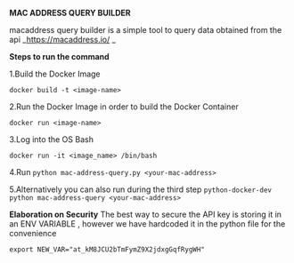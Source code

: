 **MAC ADDRESS QUERY BUILDER**

macaddress query builder is a simple tool to query data obtained  from the api _https://macaddress.io/ _ 

**Steps to run the command**

1.Build the Docker Image

```docker build -t <image-name>```

2.Run the Docker Image in order to build the Docker Container

```docker run <image-name>```

3.Log into the OS Bash 

```docker run -it <image_name> /bin/bash```

4.Run ```python mac-address-query.py <your-mac-address>```

5.Alternatively you can also run during the third step 
        ```python-docker-dev python mac-address-query <your-mac-address>```
        
**Elaboration on Security**
The best way to secure the API key is storing it in an ENV VARIABLE , however we have hardcoded it in the python file for the convenience 

```export NEW_VAR="at_kM8JCU2bTmFymZ9X2jdxgGqfRygWH"```

